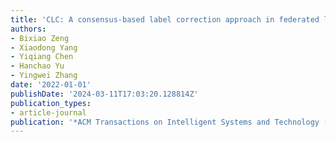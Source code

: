```yaml
---
title: 'CLC: A consensus-based label correction approach in federated learning'
authors:
- Bixiao Zeng
- Xiaodong Yang
- Yiqiang Chen
- Hanchao Yu
- Yingwei Zhang
date: '2022-01-01'
publishDate: '2024-03-11T17:03:20.128814Z'
publication_types:
- article-journal
publication: '*ACM Transactions on Intelligent Systems and Technology (TIST)*'
---
```

